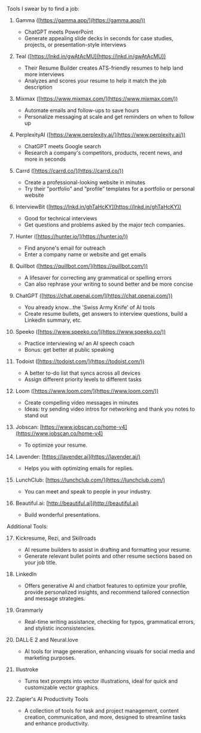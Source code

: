 Tools I swear by to find a job:

1. Gamma ([https://gamma.app/](https://gamma.app/))
   - ChatGPT meets PowerPoint
   - Generate appealing slide decks in seconds for case studies, projects, or presentation-style interviews

2. Teal ([https://lnkd.in/gwAtAcMU](https://lnkd.in/gwAtAcMU))
   - Their Resume Builder creates ATS-friendly resumes to help land more interviews
   - Analyzes and scores your resume to help it match the job description

3. Mixmax ([https://www.mixmax.com/](https://www.mixmax.com/))
   - Automate emails and follow-ups to save hours
   - Personalize messaging at scale and get reminders on when to follow up

4. PerplexityAI ([https://www.perplexity.ai/](https://www.perplexity.ai/))
   - ChatGPT meets Google search
   - Research a company's competitors, products, recent news, and more in seconds

5. Carrd ([https://carrd.co/](https://carrd.co/))
   - Create a professional-looking website in minutes
   - Try their "portfolio" and “profile” templates for a portfolio or personal website

6. InterviewBit ([https://lnkd.in/ghTaHcKY](https://lnkd.in/ghTaHcKY))
   - Good for technical interviews
   - Get questions and problems asked by the major tech companies.

7. Hunter ([https://hunter.io/](https://hunter.io/))
   - Find anyone's email for outreach
   - Enter a company name or website and get emails

8. Quillbot ([https://quillbot.com/](https://quillbot.com/))
   - A lifesaver for correcting any grammatical or spelling errors
   - Can also rephrase your writing to sound better and be more concise

9. ChatGPT ([https://chat.openai.com/](https://chat.openai.com/))
   - You already know…the 'Swiss Army Knife' of AI tools
   - Create resume bullets, get answers to interview questions, build a LinkedIn summary, etc.

10. Speeko ([https://www.speeko.co/](https://www.speeko.co/))
    - Practice interviewing w/ an AI speech coach
    - Bonus: get better at public speaking

11. Todoist ([https://todoist.com/](https://todoist.com/))
    - A better to-do list that syncs across all devices
    - Assign different priority levels to different tasks

12. Loom ([https://www.loom.com/](https://www.loom.com/))
    - Create compelling video messages in minutes
    - Ideas: try sending video intros for networking and thank you notes to stand out

13. Jobscan: [https://www.jobscan.co/home-v4](https://www.jobscan.co/home-v4)
    - To optimize your resume.

14. Lavender: [https://lavender.ai](https://lavender.ai/)
    - Helps you with optimizing emails for replies.

15. LunchClub: [https://lunchclub.com/](https://lunchclub.com/)
    - You can meet and speak to people in your industry.

16. Beautiful.ai: [http://beautiful.ai](http://beautiful.ai)
    - Build wonderful presentations.

Additional Tools:

17. Kickresume, Rezi, and Skillroads
    - AI resume builders to assist in drafting and formatting your resume.
    - Generate relevant bullet points and other resume sections based on your job title.

18. LinkedIn
    - Offers generative AI and chatbot features to optimize your profile, provide personalized insights, and recommend tailored connection and message strategies.

19. Grammarly
    - Real-time writing assistance, checking for typos, grammatical errors, and stylistic inconsistencies.

20. DALL·E 2 and Neural.love
    - AI tools for image generation, enhancing visuals for social media and marketing purposes.

21. Illustroke
    - Turns text prompts into vector illustrations, ideal for quick and customizable vector graphics.

22. Zapier's AI Productivity Tools
    - A collection of tools for task and project management, content creation, communication, and more, designed to streamline tasks and enhance productivity.
